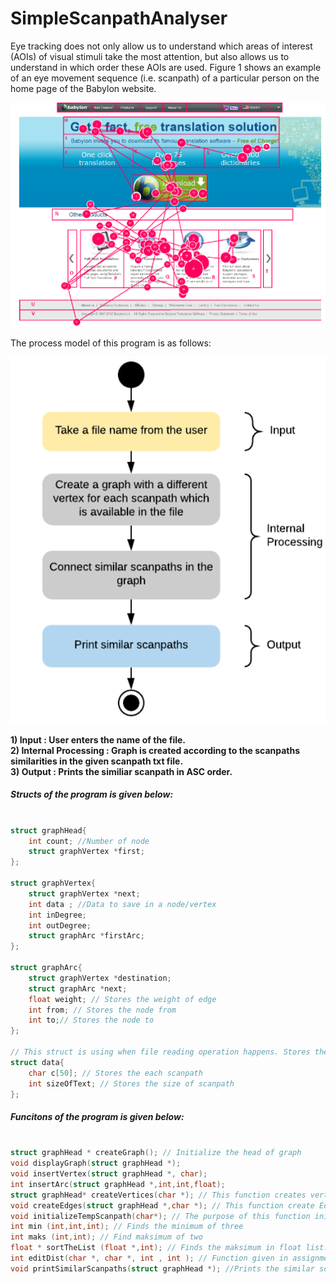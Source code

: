# SimpleScanpathAnalyser

Eye tracking does not only allow us to understand which areas of interest (AOIs) of visual stimuli take the most attention, but also allows us to understand in which order these AOIs are used. Figure 1 shows an example of an eye movement sequence (i.e. scanpath) of a particular person on the home page of the Babylon website.


![Figure 1: ](https://github.com/berkanttubi/SimpleScanpathAnalyser/blob/main/Figure%201.png "Figure 1")




The process model of this program is as follows:

![Figure 2: ](https://github.com/berkanttubi/SimpleScanpathAnalyser/blob/main/process.png "Path")

**1) Input : User enters the name of the file.**\
**2) Internal Processing : Graph is created according to the scanpaths similarities in the given scanpath txt file.**\
**3) Output : Prints the similiar scanpath in ASC order.**


##### Structs of the program is given below:

``` C

struct graphHead{
	int count; //Number of node
	struct graphVertex *first;
};

struct graphVertex{
	struct graphVertex *next;
	int data ; //Data to save in a node/vertex
	int inDegree;
	int outDegree;
	struct graphArc *firstArc;
};

struct graphArc{
	struct graphVertex *destination;
	struct graphArc *next;
	float weight; // Stores the weight of edge
	int from; // Stores the node from
	int to;// Stores the node to
};

// This struct is using when file reading operation happens. Stores the scanpaths data here
struct data{
    char c[50]; // Stores the each scanpath
    int sizeOfText; // Stores the size of scanpath
};


```
##### Funcitons of the program is given below:

``` c

struct graphHead * createGraph(); // Initialize the head of graph
void displayGraph(struct graphHead *);
void insertVertex(struct graphHead *, char);
int insertArc(struct graphHead *,int,int,float);
struct graphHead* createVertices(char *); // This function creates vertices according to the scanpaths
void createEdges(struct graphHead *,char *); // This function create Edges according to the similarity of scanpaths
void initializeTempScanpath(char*); // The purpose of this function initializing temporary arrays in createEdges() funtion
int min (int,int,int); // Finds the minimum of three
int maks (int,int); // Find maksimum of two
float * sortTheList (float *,int); // Finds the maksimum in float list. Used for sorting the similarities of scanpahts
int editDist(char *, char *, int , int ); // Function given in assignment
void printSimilarScanpaths(struct graphHead *); //Prints the similar scanpaths by the order


```

